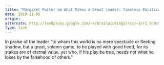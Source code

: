 ```yaml
---
title: "Margaret Fuller on What Makes a Great Leader: Timeless Political Wisdom from the Founding Mother of American Feminism"
date: 2018-11-05
origin: 
alternate: http://feedproxy.google.com/~r/brainpickings/rss/~3/r2_5dnrmjbU/
type: link
---
```


In praise of the leader &quot;to whom this world is no mere spectacle or fleeting shadow, but a great, solemn game, to be played with good heed, for its stakes are of eternal value, yet who, if his play be true, heeds not what he loses by the falsehood of others.&quot;